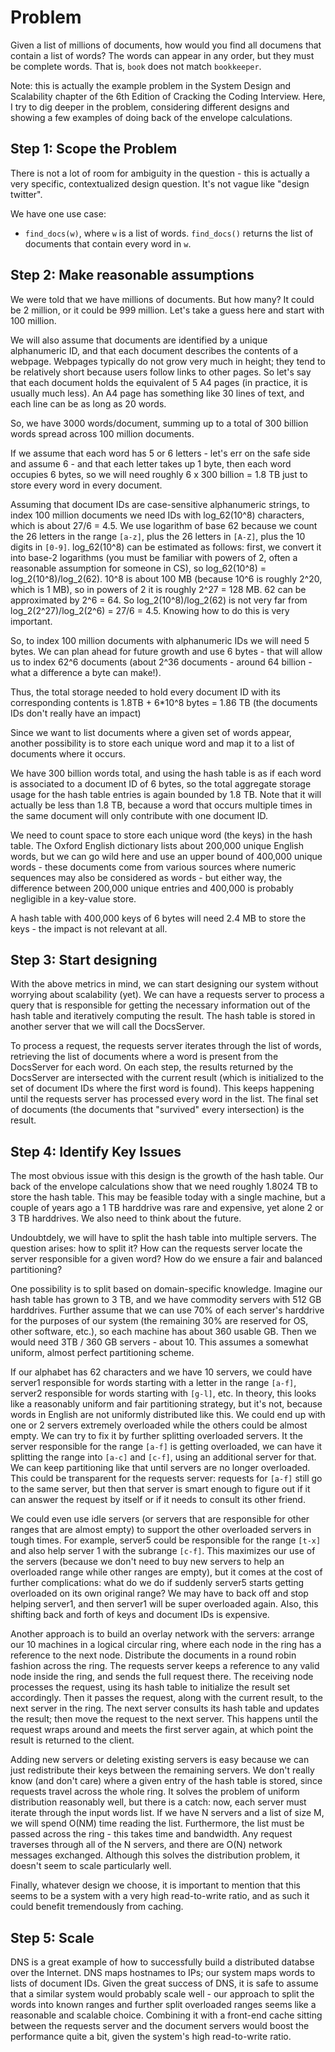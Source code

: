 # Problem
Given a list of millions of documents, how would you find all documens that contain a list of words? The words can appear in any order, but they must be complete words. That is, `book` does not match `bookkeeper`.

Note: this is actually the example problem in the System Design and Scalability chapter of the 6th Edition of Cracking the Coding Interview. Here, I try to dig deeper in the problem, considering different designs and showing a few examples of doing back of the envelope calculations.

## Step 1: Scope the Problem

There is not a lot of room for ambiguity in the question - this is actually a very specific, contextualized design question. It's not vague like "design twitter".

We have one use case:

* `find_docs(w)`, where `w` is a list of words. `find_docs()` returns the list of documents that contain every word in `w`.

## Step 2: Make reasonable assumptions

We were told that we have millions of documents. But how many? It could be 2 million, or it could be 999 million. Let's take a guess here and start with 100 million.

We will also assume that documents are identified by a unique alphanumeric ID, and that each document describes the contents of a webpage. Webpages typically do not grow very much in height; they tend to be relatively short because users follow links to other pages. So let's say that each document holds the equivalent of 5 A4 pages (in practice, it is usually much less). An A4 page has something like 30 lines of text, and each line can be as long as 20 words.

So, we have 3000 words/document, summing up to a total of 300 billion words spread across 100 million documents.

If we assume that each word has 5 or 6 letters - let's err on the safe side and assume 6 - and that each letter takes up 1 byte, then each word occupies 6 bytes, so we will need roughly 6 x 300 billion = 1.8 TB just to store every word in every document.

Assuming that document IDs are case-sensitive alphanumeric strings, to index 100 million documents we need IDs with log_62(10^8) characters, which is about 27/6 = 4.5. We use logarithm of base 62 because we count the 26 letters in the range `[a-z]`, plus the 26 letters in `[A-Z]`, plus the 10 digits in `[0-9]`. log_62(10^8) can be estimated as follows: first, we convert it into base-2 logarithms (you must be familiar with powers of 2, often a reasonable assumption for someone in CS), so log_62(10^8) = log_2(10^8)/log_2(62). 10^8 is about 100 MB (because 10^6 is roughly 2^20, which is 1 MB), so in powers of 2 it is roughly 2^27 = 128 MB. 62 can be approximated by 2^6 = 64. So log_2(10^8)/log_2(62) is not very far from log_2(2^27)/log_2(2^6) = 27/6 = 4.5. Knowing how to do this is very important.

So, to index 100 million documents with alphanumeric IDs we will need 5 bytes. We can plan ahead for future growth and use 6 bytes - that will allow us to index 62^6 documents (about 2^36 documents - around 64 billion - what a difference a byte can make!).

Thus, the total storage needed to hold every document ID with its corresponding contents is 1.8TB + 6*10^8 bytes = 1.86 TB (the documents IDs don't really have an impact)

Since we want to list documents where a given set of words appear, another possibility is to store each unique word and map it to a list of documents where it occurs.

We have 300 billion words total, and using the hash table is as if each word is associated to a document ID of 6 bytes, so the total aggregate storage usage for the hash table entries is again bounded by 1.8 TB. Note that it will actually be less than 1.8 TB, because a word that occurs multiple times in the same document will only contribute with one document ID.

We need to count space to store each unique word (the keys) in the hash table. The Oxford English dictionary lists about 200,000 unique English words, but we can go wild here and use an upper bound of 400,000 unique words - these documents come from various sources where numeric sequences may also be considered as words - but either way, the difference between 200,000 unique entries and 400,000 is probably negligible in a key-value store.

A hash table with 400,000 keys of 6 bytes will need 2.4 MB to store the keys - the impact is not relevant at all.

## Step 3: Start designing

With the above metrics in mind, we can start designing our system without worrying about scalability (yet). We can have a requests server to process a query that is responsible for getting the necessary information out of the hash table and iteratively computing the result. The hash table is stored in another server that we will call the DocsServer.

To process a request, the requests server iterates through the list of words, retrieving the list of documents where a word is present from the DocsServer for each word. On each step, the results returned by the DocsServer are intersected with the current result (which is initialized to the set of document IDs where the first word is found). This keeps happening until the requests server has processed every word in the list. The final set of documents (the documents that "survived" every intersection) is the result.

## Step 4: Identify Key Issues

The most obvious issue with this design is the growth of the hash table. Our back of the envelope calculations show that we need roughly 1.8024 TB to store the hash table. This may be feasible today with a single machine, but a couple of years ago a 1 TB harddrive was rare and expensive, yet alone 2 or 3 TB harddrives. We also need to think about the future.

Undoubtdely, we will have to split the hash table into multiple servers. The question arises: how to split it? How can the requests server locate the server responsible for a given word? How do we ensure a fair and balanced partitioning?

One possibility is to split based on domain-specific knowledge. Imagine our hash table has grown to 3 TB, and we have commodity servers with 512 GB harddrives. Further assume that we can use 70% of each server's harddrive for the purposes of our system (the remaining 30% are reserved for OS, other software, etc.), so each machine has about 360 usable GB. Then we would need 3TB / 360 GB servers - about 10. This assumes a somewhat uniform, almost perfect partitioning scheme.

If our alphabet has 62 characters and we have 10 servers, we could have server1 responsible for words starting with a letter in the range `[a-f]`, server2 responsible for words starting with `[g-l]`, etc. In theory, this looks like a reasonably uniform and fair partitioning strategy, but it's not, because words in English are not uniformly distributed like this. We could end up with one or 2 servers extremely overloaded while the others could be almost empty. We can try to fix it by further splitting overloaded servers. It the server responsible for the range `[a-f]` is getting overloaded, we can have it splitting the range into `[a-c]` and `[c-f]`, using an additional server for that. We can keep partitioning like that until servers are no longer overloaded. This could be transparent for the requests server: requests for `[a-f]` still go to the same server, but then that server is smart enough to figure out if it can answer the request by itself or if it needs to consult its other friend.

We could even use idle servers (or servers that are responsible for other ranges that are almost empty) to support the other overloaded servers in tough times. For example, server5 could be responsible for the range `[t-x]` and also help server 1 with the subrange `[c-f]`. This maximizes our use of the servers (because we don't need to buy new servers to help an overloaded range while other ranges are empty), but it comes at the cost of further complications: what do we do if suddenly server5 starts getting overloaded on its own original range? We may have to back off and stop helping server1, and then server1 will be super overloaded again. Also, this shifting back and forth of keys and document IDs is expensive.

Another approach is to build an overlay network with the servers: arrange our 10 machines in a logical circular ring, where each node in the ring has a reference to the next node. Distribute the documents in a round robin fashion across the ring. The requests server keeps a reference to any valid node inside the ring, and sends the full request there. The receiving node processes the request, using its hash table to initialize the result set accordingly. Then it passes the request, along with the current result, to the next server in the ring. The next server consults its hash table and updates the result; then move the request to the next server. This happens until the request wraps around and meets the first server again, at which point the result is returned to the client.

Adding new servers or deleting existing servers is easy because we can just redistribute their keys between the remaining servers. We don't really know (and don't care) where a given entry of the hash table is stored, since requests travel across the whole ring. It solves the problem of uniform distribution reasonably well, but there is a catch: now, each server must iterate through the input words list. If we have N servers and a list of size M, we will spend O(NM) time reading the list. Furthermore, the list must be passed across the ring - this takes time and bandwidth. Any request traverses through all of the N servers, and there are O(N) network messages exchanged. Although this solves the distribution problem, it doesn't seem to scale particularly well.

Finally, whatever design we choose, it is important to mention that this seems to be a system with a very high read-to-write ratio, and as such it could benefit tremendously from caching.

## Step 5: Scale

DNS is a great example of how to successfully build a distributed databse over the Internet. DNS maps hostnames to IPs; our system maps words to lists of document IDs. Given the great success of DNS, it is safe to assume that a similar system would probably scale well - our approach to split the words into known ranges and further split overloaded ranges seems like a reasonable and scalable choice. Combining it with a front-end cache sitting between the requests server and the document servers would boost the performance quite a bit, given the system's high read-to-write ratio.
